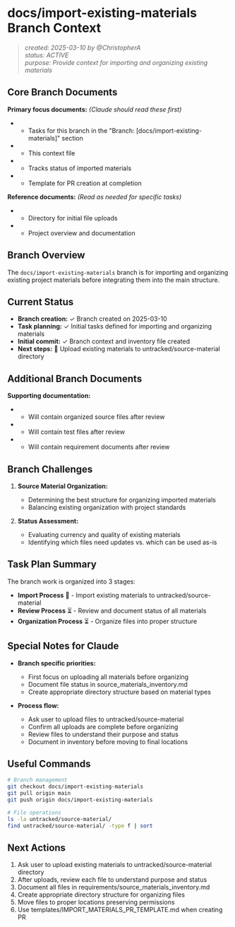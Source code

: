 # docs/import-existing-materials Branch Context

> _created: 2025-03-10 by @ChristopherA_  
> _status: ACTIVE_  
> _purpose: Provide context for importing and organizing existing materials_  

## Core Branch Documents

**Primary focus documents:** _(Claude should read these first)_
-  - Tasks for this branch in the "Branch: [docs/import-existing-materials]" section
-  - This context file
-  - Tracks status of imported materials
-  - Template for PR creation at completion

**Reference documents:** _(Read as needed for specific tasks)_
-  - Directory for initial file uploads
-  - Project overview and documentation

## Branch Overview

The `docs/import-existing-materials` branch is for importing and organizing existing project materials before integrating them into the main structure.

## Current Status

- **Branch creation:** ✓ Branch created on 2025-03-10
- **Task planning:** ✓ Initial tasks defined for importing and organizing materials
- **Initial commit:** ✓ Branch context and inventory file created
- **Next steps:** 🔄 Upload existing materials to untracked/source-material directory

## Additional Branch Documents

**Supporting documentation:**
-  - Will contain organized source files after review
-  - Will contain test files after review
-  - Will contain requirement documents after review

## Branch Challenges

1. **Source Material Organization:** 
   - Determining the best structure for organizing imported materials
   - Balancing existing organization with project standards

2. **Status Assessment:**
   - Evaluating currency and quality of existing materials
   - Identifying which files need updates vs. which can be used as-is

## Task Plan Summary

The branch work is organized into 3 stages:

- **Import Process** 🔄 - Import existing materials to untracked/source-material
- **Review Process** ⏳ - Review and document status of all materials
- **Organization Process** ⏳ - Organize files into proper structure

## Special Notes for Claude

- **Branch specific priorities:**
  - First focus on uploading all materials before organizing
  - Document file status in source_materials_inventory.md
  - Create appropriate directory structure based on material types

- **Process flow:**
  - Ask user to upload files to untracked/source-material
  - Confirm all uploads are complete before organizing
  - Review files to understand their purpose and status
  - Document in inventory before moving to final locations

## Useful Commands

```bash
# Branch management
git checkout docs/import-existing-materials
git pull origin main
git push origin docs/import-existing-materials

# File operations
ls -la untracked/source-material/
find untracked/source-material/ -type f | sort
```

## Next Actions

1. Ask user to upload existing materials to untracked/source-material directory
2. After uploads, review each file to understand purpose and status
3. Document all files in requirements/source_materials_inventory.md
4. Create appropriate directory structure for organizing files
5. Move files to proper locations preserving permissions
6. Use templates/IMPORT_MATERIALS_PR_TEMPLATE.md when creating PR
